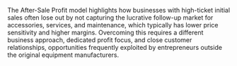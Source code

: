 The After-Sale Profit model highlights how businesses with high-ticket initial sales often lose out by not capturing the lucrative follow-up market for accessories, services, and maintenance, which typically has lower price sensitivity and higher margins. Overcoming this requires a different business approach, dedicated profit focus, and close customer relationships, opportunities frequently exploited by entrepreneurs outside the original equipment manufacturers.
